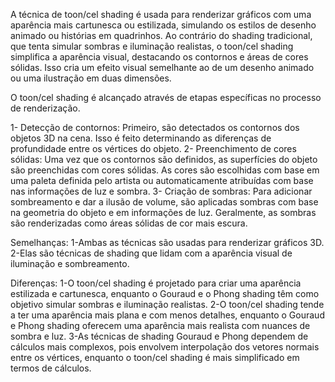 A técnica de toon/cel shading é usada para renderizar gráficos com uma aparência mais cartunesca ou estilizada, simulando os estilos de desenho animado ou histórias em quadrinhos. Ao contrário do shading tradicional, que tenta simular sombras e iluminação realistas, o toon/cel shading simplifica a aparência visual, destacando os contornos e áreas de cores sólidas. Isso cria um efeito visual semelhante ao de um desenho animado ou uma ilustração em duas dimensões.

O toon/cel shading é alcançado através de etapas específicas no processo de renderização. 

1- Detecção de contornos: Primeiro, são detectados os contornos dos objetos 3D na cena. Isso é feito determinando as diferenças de profundidade entre os vértices do objeto.
2- Preenchimento de cores sólidas: Uma vez que os contornos são definidos, as superfícies do objeto são preenchidas com cores sólidas. As cores são escolhidas com base em uma paleta definida pelo artista ou automaticamente atribuídas com base nas informações de luz e sombra.
3- Criação de sombras: Para adicionar sombreamento e dar a ilusão de volume, são aplicadas sombras com base na geometria do objeto e em informações de luz. Geralmente, as sombras são renderizadas como áreas sólidas de cor mais escura.

Semelhanças:
1-Ambas as técnicas são usadas para renderizar gráficos 3D.
2-Elas são técnicas de shading que lidam com a aparência visual de iluminação e sombreamento.

Diferenças:
1-O toon/cel shading é projetado para criar uma aparência estilizada e cartunesca, enquanto o Gouraud e o Phong shading têm como objetivo simular sombras e iluminação realistas.
2-O toon/cel shading tende a ter uma aparência mais plana e com menos detalhes, enquanto o Gouraud e Phong shading oferecem uma aparência mais realista com nuances de sombra e luz.
3-As técnicas de shading Gouraud e Phong dependem de cálculos mais complexos, pois envolvem interpolação dos vetores normais entre os vértices, enquanto o toon/cel shading é mais simplificado em termos de cálculos.



